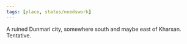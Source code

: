 ```yaml
---
tags: [place, status/needswork]
---
```


A ruined Dunmari city, somewhere south and maybe east of Kharsan. Tentative.